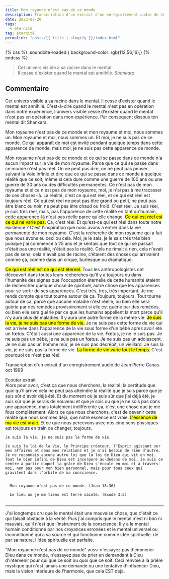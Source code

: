 ```yaml
---
title: Mon royaune n'est pas de ce monde
description: Transcription d'un extrait d'un enregistrement audio de Jean Pierre Canas- oct 1999
date: 2023-07-20
tags:
  - éternité
tag: éternité
permalink: "posts/{{ title | slugify }}/index.html"
---
```

{% css %} .soundcite-loaded { background-color: rgb(112,56,16);} {% endcss %} 

<blockquote class="hero">
 Cet univers visible a sa racine dans le mental.  <br>
 Il cesse d'exister quand le mental est annihilé.  
<cite class="poem">Shankara</cite>
</blockquote>

## Commentaire

Cet univers visible a sa racine dans le mental. Il cesse d'exister quand le mental est annihilé. C'est-à-dire quand le mental n'est pas en opération dans notre expérience, l'univers visible cesse d’exister quand le mental n'est pas en opération dans mon expérience. Par conséquent dissous ton mental dit Shankara.   


Mon royaume n'est pas de ce monde et mon royaume et moi, nous sommes un. Mon royaume et moi, nous sommes un. Et moi, je ne suis pas de ce monde. Ce qui apparaît de moi est invité pendant quelque temps dans cette apparence de monde, mais moi, je ne suis pas cette apparence de monde. 

Mon royaume n'est pas de ce monde et ce qui se passe dans ce monde n'a aucun impact sur la vie de mon royaume. Parce que ce qui se passe dans ce monde n'est pas réel. On ne peut pas dire, on ne peut pas penser suivant la Voie Infinie et dire que ce qui se passe dans ce monde à quelque réalité que ce soit, même si cela dure comme une guerre de 100 ans ou une guerre de 30 ans ou des difficultés permanentes. Ce n'est pas de mon royaume et si ce n'est pas de mon royaume, moi, je n'ai pas à me tracasser de ces choses-là. La réalité, c'est ce qui est réel, et ce qui est réel est toujours réel. Ce qui est réel ne peut pas être grand ou petit, ne peut pas être blanc ou noir, ne peut pas être chaud ou froid. C'est réel. Je suis réel, je suis très réel, mais, pas l'apparence de cette réalité en tant qu'humain, cette apparence-là n'est pas réelle parce qu'elle change. <mark>Ce qui est réel est ce qui ne varie pas.</mark> Ça, c'est réel. Et qu'est-ce qui est réel dans toute notre existence ? C'est l'inspiration que nous avons à entrer dans la vie permanente de mon royaume. C'est la recherche de mon royaume qui a fait que nous avons eu ceci ou cela. Moi, je le sais, je le sais très très bien puisque j'ai commencé à 25 ans et je sentais que tout ce qui se passait n'était pas une réalité, n'était pas la réalité. Cela ne rimait à rien, cela n'avait pas de sens, cela n'avait pas de racine, c’étaient des choses qui arrivaient comme ça, comme dans un cirque, burlesque ou dramatique. 
  
<mark>Ce qui est réel est ce qui est éternel.</mark>
Tous les anthropologistes ont découvert dans toutes leurs recherches qu'il y a toujours eu dans l'humanité des signes que l'occupation éternelle de cette humanité étaient de rechercher quelque chose de spirituel, autre chose que les apparences pour se sortir de ses apparences. C'est très, très, très important. Je me rends compte que tout tourne autour de ça. Toujours, toujours. Tout tourne autour de ça, parce que aucune maladie n'est réelle, ou bien elle sera guérie par des remèdes provisoirement si elle est guérie par des remèdes, ou bien elle sera guérie par ce que les humains appellent la mort parce qu'il n'y aura plus de maladies. Il y aura une autre forme de la même vie.  <mark>Je suis la vie, je ne suis pas une forme de vie.</mark>
 Je ne suis pas cette forme de vie qui est arrivée dans l'apparence de la vie sous forme d'un bébé après avoir été un fœtus. C'était aussi une apparence de la vie. Fœtus, je ne le suis pas. Je ne suis pas un bébé, je ne suis pas un fœtus. Je ne suis pas un adolescent. Je ne suis pas un homme mûr, je ne suis pas décrépit, un vieillard. Je suis la vie, je ne suis pas la forme de vie.  <mark>La forme de vie varie tout le temps.</mark>
 C'est pourquoi ce n'est pas réel.  
 <aside class="module audio-player">
<div class="group">
 <p class="dek"> Transcription d'un extrait d'un enregistrement audio de Jean Pierre Canas- oct 1999</p>
  <span class="soundcite " data-url="/media/mon-royaume-n'est-pas-de-ce-monde.mp3"  data-plays="1" style="max-width: 40%;">Ecouter extrait</span>
 </div>
</aside>
 Alors pour avoir, c'est ça que nous cherchons, la réalité, la certitude que quoi qu'il arrive cela ne peut pas atteindre la réalité que je suis parce que je suis sûr d'avoir déjà été. Et du moment où je suis sûr que j'ai déjà été, je suis sûr que je serais de nouveau et que je sois ou que je ne sois pas dans une apparence, mais totalement indifférente ça, c'est  une chose que je me fous complètement.
 Alors ce que nous cherchons, c'est de devenir cette réalité que nous sommes déjà, que notre essence est vraie. <mark>L'essence de ma vie est vraie.</mark> Et ce que nous percevons avec nos cinq sens physiques est toujours en train de changer, toujours.  


```
Je suis la vie, je ne suis pas la forme de vie.

Je suis la loi de la Vie, le Principe créateur, l'Esprit agissant sur mes affaires et dans mes relations et je n'ai besoin de rien d'autre. Je ne reconnais aucune autre loi que la loi de Dieu qui vit en moi.
Tout le bien infini de Dieu est incorporé au-dedans de moi. Je suis ce centre à partir duquel la grâce de Dieu s'écoule en moi et à travers-moi, non pas pour mon bien personnel, mais pour tous ceux qui gravitent dans l'orbite de ma conscience.
```
 
 

 <pre class="La Parole"><code>
  Mon royaume n'est pas de ce monde. (Jean 18:36)
			
  Le lieu où je me tiens est terre sainte. (Exode 3:5)
  
</code></pre>

 <hr>
J'ai longtemps cru que le mental était une mauvaise chose, que c'était ce qui faisait obstacle à la vérité. Puis j'ai compris que le mental n'est ni bon ni mauvais, qu'il n'est que l'instrument de la conscience. Il y a le mental humain conditionné par nos croyances erronées et le mental universel ou inconditionné qui a sa source et qui fonctionne comme idée spirituelle. de par sa nature, l'idée spirituelle est parfaite.  
  
"Mon royaume n'est pas de ce monde" aussi n'essayez pas d'emmener Dieu dans ce monde, n'essayez pas de prier en demandant à Dieu d'intervenir pour qui que ce soit ou quoi que ce soit. Ceci renvoie à la prière mystique qui n'est jamais une demande ou une tentative d'influencer Dieu, mais la vision intérieure de l'harmonie, que cela EST déjà.